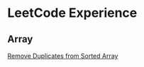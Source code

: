 LeetCode Experience
===========
Array
-----------

[Remove Duplicates from Sorted Array](https://github.com/tsubaki-san/Cpp-primer/blob/master/LeetCode/26.Remove%20Duplicates%20from%20Sorted%20Array.md)
